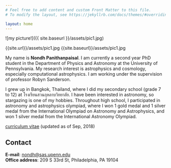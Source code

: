 ```yaml
---
# Feel free to add content and custom Front Matter to this file.
# To modify the layout, see https://jekyllrb.com/docs/themes/#overriding-theme-defaults

layout: home
---
```


![my picture!]({{ site.baseurl }}/assets/pic1.jpg)

{{site.url}}/assets/pic1.jpg
{{site.baseurl}}/assets/pic1.jpg

My name is **Nondh Panithanpaisal**. I am currently a second year PhD student in the Department of Physics and Astronomy at the University of Pennsylvania. My research interest is astrophysics and cosmology, especially computational astrophysics. I am working under the supervision of professor Robyn Sanderson.    

I grew up in Bangkok, Thailand, where I did my secondary school (grade 7 to 12) at โรงเรียนสวนกุหลาบวิทยาลัย. I have been interested in astronomy, so stargazing is one of my hobbies. Throughout high school, I participated in astronomy and astrophysics olympiad, where I won 1 gold medal and 1 silver medal from the International Olympiad on Astronomy and Astrophysics, and won 1 silver medal from the International Astronomy Olympiad.  

[curriculum vitae](https://www.dropbox.com/s/d958eahmh6yy5qa/cv.pdf?dl=0) (updated as of Sep, 2018)     


## Contact
**E-mail**: <nondh@sas.upenn.edu>  
**Office address**: 209 S 33rd St, Philadelphia, PA 19104
